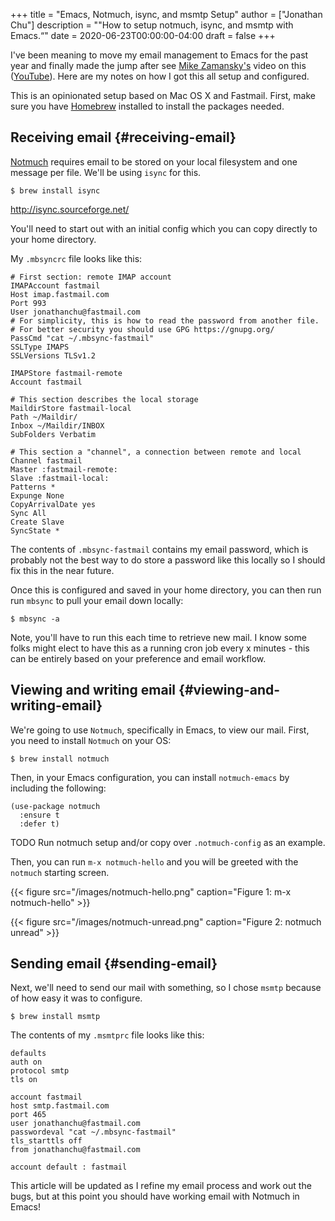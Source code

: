 +++
title = "Emacs, Notmuch, isync, and msmtp Setup"
author = ["Jonathan Chu"]
description = "\"How to setup notmuch, isync, and msmtp with Emacs.“"
date = 2020-06-23T00:00:00-04:00
draft = false
+++

I've been meaning to move my email management to Emacs for the past year and finally made the jump after see [Mike Zamansky's](https://cestlaz.github.io/stories/emacs/) video on this ([YouTube](https://www.youtube.com/watch?v=GlrsoIwJ-UM)). Here are my notes on how I got this all setup and configured.

This is an opinionated setup based on Mac OS X and Fastmail. First, make sure you have [Homebrew](https://brew.sh/) installed to install the packages needed.


## Receiving email {#receiving-email}

[Notmuch](https://notmuchmail.org/) requires email to be stored on your local filesystem and one message per file. We'll be using `isync` for this.

```shell
$ brew install isync
```

<http://isync.sourceforge.net/>

You'll need to start out with an initial config which you can copy directly to your home directory.

My `.mbsyncrc` file looks like this:

```nil
# First section: remote IMAP account
IMAPAccount fastmail
Host imap.fastmail.com
Port 993
User jonathanchu@fastmail.com
# For simplicity, this is how to read the password from another file.
# For better security you should use GPG https://gnupg.org/
PassCmd "cat ~/.mbsync-fastmail"
SSLType IMAPS
SSLVersions TLSv1.2

IMAPStore fastmail-remote
Account fastmail

# This section describes the local storage
MaildirStore fastmail-local
Path ~/Maildir/
Inbox ~/Maildir/INBOX
SubFolders Verbatim

# This section a "channel", a connection between remote and local
Channel fastmail
Master :fastmail-remote:
Slave :fastmail-local:
Patterns *
Expunge None
CopyArrivalDate yes
Sync All
Create Slave
SyncState *
```

The contents of `.mbsync-fastmail` contains my email password, which is probably not the best way to do store a password like this locally so I should fix this in the near future.

Once this is configured and saved in your home directory, you can then run run `mbsync` to pull your email down locally:

```shell
$ mbsync -a
```

Note, you'll have to run this each time to retrieve new mail. I know some folks might elect to have this as a running cron job every x minutes - this can be entirely based on your preference and email workflow.


## Viewing and writing email {#viewing-and-writing-email}

We're going to use `Notmuch`, specifically in Emacs, to view our mail. First, you need to install `Notmuch` on your OS:

```shell
$ brew install notmuch
```

Then, in your Emacs configuration, you can install `notmuch-emacs` by including the following:

```elisp
(use-package notmuch
  :ensure t
  :defer t)
```

TODO Run notmuch setup and/or copy over `.notmuch-config` as an example.

Then, you can run `m-x notmuch-hello` and you will be greeted with the `notmuch` starting screen.

<a id="orgefeda9c"></a>

{{< figure src="/images/notmuch-hello.png" caption="Figure 1: m-x notmuch-hello" >}}

<a id="org09636e6"></a>

{{< figure src="/images/notmuch-unread.png" caption="Figure 2: notmuch unread" >}}


## Sending email {#sending-email}

Next, we'll need to send our mail with something, so I chose `msmtp` because of how easy it was to configure.

```shell
$ brew install msmtp
```

The contents of my `.msmtprc` file looks like this:

```nil
defaults
auth on
protocol smtp
tls on

account fastmail
host smtp.fastmail.com
port 465
user jonathanchu@fastmail.com
passwordeval "cat ~/.mbsync-fastmail"
tls_starttls off
from jonathanchu@fastmail.com

account default : fastmail
```

This article will be updated as I refine my email process and work out the bugs, but at this point you should have working email with Notmuch in Emacs!
